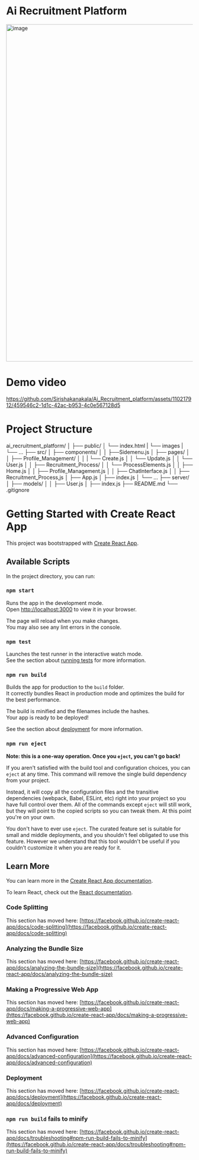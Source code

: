 # Ai Recruitment Platform

<img width="907" alt="image" src="https://github.com/Sirishakanakala/Ai_Recruitment_platform/assets/110217912/e2d11c64-2cb3-4236-ace0-29489230fda5">

# Demo video
https://github.com/Sirishakanakala/Ai_Recruitment_platform/assets/110217912/459546c2-1d1c-42ac-b953-4c0e567128d5

# Project Structure

ai_recruitment_platform/
│
├── public/
│ └── index.html
| └── images
|    └── ...
├── src/
│ ├── components/
│ │ ├──Sidemenu.js
│ ├── pages/
│ │ ├── Profile_Management/
│ │  |  └── Create.js
│ │   └── Update.js
│ │   └── User.js
│ │ ├── Recruitment_Process/
│ │   └── ProcessElements.js
│ │ ├── Home.js
│ │ ├── Profile_Management.js
│ │ ├── ChatInterface.js
│ │ ├── Recruitment_Process,js
│ ├── App.js
│ ├── index.js
│ └── ...
├── server/
│ ├── models/
│ │ ├── User.js
│ ├── index.js
├── README.md
└── .gitignore


# Getting Started with Create React App

This project was bootstrapped with [Create React App](https://github.com/facebook/create-react-app).

## Available Scripts

In the project directory, you can run:

### `npm start`

Runs the app in the development mode.\
Open [http://localhost:3000](http://localhost:3000) to view it in your browser.

The page will reload when you make changes.\
You may also see any lint errors in the console.

### `npm test`

Launches the test runner in the interactive watch mode.\
See the section about [running tests](https://facebook.github.io/create-react-app/docs/running-tests) for more information.

### `npm run build`

Builds the app for production to the `build` folder.\
It correctly bundles React in production mode and optimizes the build for the best performance.

The build is minified and the filenames include the hashes.\
Your app is ready to be deployed!

See the section about [deployment](https://facebook.github.io/create-react-app/docs/deployment) for more information.

### `npm run eject`

**Note: this is a one-way operation. Once you `eject`, you can't go back!**

If you aren't satisfied with the build tool and configuration choices, you can `eject` at any time. This command will remove the single build dependency from your project.

Instead, it will copy all the configuration files and the transitive dependencies (webpack, Babel, ESLint, etc) right into your project so you have full control over them. All of the commands except `eject` will still work, but they will point to the copied scripts so you can tweak them. At this point you're on your own.

You don't have to ever use `eject`. The curated feature set is suitable for small and middle deployments, and you shouldn't feel obligated to use this feature. However we understand that this tool wouldn't be useful if you couldn't customize it when you are ready for it.

## Learn More

You can learn more in the [Create React App documentation](https://facebook.github.io/create-react-app/docs/getting-started).

To learn React, check out the [React documentation](https://reactjs.org/).

### Code Splitting

This section has moved here: [https://facebook.github.io/create-react-app/docs/code-splitting](https://facebook.github.io/create-react-app/docs/code-splitting)

### Analyzing the Bundle Size

This section has moved here: [https://facebook.github.io/create-react-app/docs/analyzing-the-bundle-size](https://facebook.github.io/create-react-app/docs/analyzing-the-bundle-size)

### Making a Progressive Web App

This section has moved here: [https://facebook.github.io/create-react-app/docs/making-a-progressive-web-app](https://facebook.github.io/create-react-app/docs/making-a-progressive-web-app)

### Advanced Configuration

This section has moved here: [https://facebook.github.io/create-react-app/docs/advanced-configuration](https://facebook.github.io/create-react-app/docs/advanced-configuration)

### Deployment

This section has moved here: [https://facebook.github.io/create-react-app/docs/deployment](https://facebook.github.io/create-react-app/docs/deployment)

### `npm run build` fails to minify

This section has moved here: [https://facebook.github.io/create-react-app/docs/troubleshooting#npm-run-build-fails-to-minify](https://facebook.github.io/create-react-app/docs/troubleshooting#npm-run-build-fails-to-minify)
